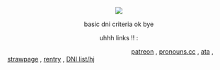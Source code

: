 <p align="center">
<img src="https://media1.tenor.com/m/UA6XhaymWXoAAAAd/top-big-bang.gif">
</p>
<p align="center">
basic dni criteria ok bye
</p>
<p align="center">
uhhh links !! :
</p>

                    [patreon](https://www.patreon.com/c/ermtadek) , [pronouns.cc](https://pronouns.cc/@morroix) , [ata](https://ekkosis.atabook.org/) , [strawpage](https://ekkosis.straw.page/) , [rentry](https://rentry.co/ekkosis) , [DNI list/hj](https://rentry.co/NarratorFightClubTylerDurden)

